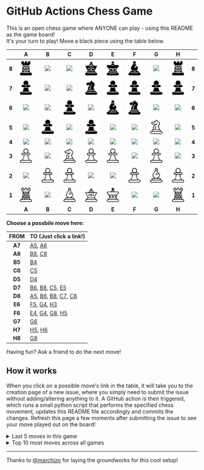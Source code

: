 # GitHub Actions Chess Game

This is an open chess game where ANYONE can play - using this README as the game board!  
It's your turn to play! Move a <!-- BEGIN TURN -->black<!-- END TURN --> piece using the table below.

<!-- BEGIN CHESS BOARD -->
|   | A | B | C | D | E | F | G | H |   |
|---|:-:|:-:|:-:|:-:|:-:|:-:|:-:|:-:|:-:|
| **8** | <img src="img/black/rook.png" width=50px> | <img src="img/blank.png" width=50px> | <img src="img/blank.png" width=50px> | <img src="img/black/queen.png" width=50px> | <img src="img/black/king.png" width=50px> | <img src="img/black/bishop.png" width=50px> | <img src="img/blank.png" width=50px> | <img src="img/black/rook.png" width=50px> | **8** |
| **7** | <img src="img/black/pawn.png" width=50px> | <img src="img/blank.png" width=50px> | <img src="img/blank.png" width=50px> | <img src="img/black/knight.png" width=50px> | <img src="img/black/pawn.png" width=50px> | <img src="img/black/pawn.png" width=50px> | <img src="img/black/pawn.png" width=50px> | <img src="img/black/pawn.png" width=50px> | **7** |
| **6** | <img src="img/blank.png" width=50px> | <img src="img/blank.png" width=50px> | <img src="img/black/pawn.png" width=50px> | <img src="img/blank.png" width=50px> | <img src="img/black/bishop.png" width=50px> | <img src="img/black/knight.png" width=50px> | <img src="img/blank.png" width=50px> | <img src="img/blank.png" width=50px> | **6** |
| **5** | <img src="img/blank.png" width=50px> | <img src="img/black/pawn.png" width=50px> | <img src="img/blank.png" width=50px> | <img src="img/black/pawn.png" width=50px> | <img src="img/blank.png" width=50px> | <img src="img/blank.png" width=50px> | <img src="img/white/knight.png" width=50px> | <img src="img/blank.png" width=50px> | **5** |
| **4** | <img src="img/blank.png" width=50px> | <img src="img/blank.png" width=50px> | <img src="img/blank.png" width=50px> | <img src="img/blank.png" width=50px> | <img src="img/blank.png" width=50px> | <img src="img/blank.png" width=50px> | <img src="img/blank.png" width=50px> | <img src="img/blank.png" width=50px> | **4** |
| **3** | <img src="img/white/pawn.png" width=50px> | <img src="img/blank.png" width=50px> | <img src="img/white/knight.png" width=50px> | <img src="img/white/pawn.png" width=50px> | <img src="img/white/pawn.png" width=50px> | <img src="img/blank.png" width=50px> | <img src="img/white/pawn.png" width=50px> | <img src="img/blank.png" width=50px> | **3** |
| **2** | <img src="img/blank.png" width=50px> | <img src="img/white/pawn.png" width=50px> | <img src="img/white/pawn.png" width=50px> | <img src="img/blank.png" width=50px> | <img src="img/blank.png" width=50px> | <img src="img/white/pawn.png" width=50px> | <img src="img/white/bishop.png" width=50px> | <img src="img/white/pawn.png" width=50px> | **2** |
| **1** | <img src="img/white/rook.png" width=50px> | <img src="img/blank.png" width=50px> | <img src="img/white/bishop.png" width=50px> | <img src="img/white/queen.png" width=50px> | <img src="img/white/king.png" width=50px> | <img src="img/blank.png" width=50px> | <img src="img/blank.png" width=50px> | <img src="img/white/rook.png" width=50px> | **1** |
|   | **A** | **B** | **C** | **D** | **E** | **F** | **G** | **H** |   |
<!-- END CHESS BOARD -->

**Choose a possbile move here:**
<!-- BEGIN MOVES LIST -->
|  FROM  | TO (Just click a link!) |
| :----: | :---------------------- |
| **A7** | [A5](https://github.com/legojesus/legojesus/issues/new?body=Please+do+not+change+the+title.+Just+click+%22Submit+new+issue%22.+You+don%27t+need+to+add+or+do+anything+else.&title=Chess%3A+Move+A7+to+A5), [A6](https://github.com/legojesus/legojesus/issues/new?body=Please+do+not+change+the+title.+Just+click+%22Submit+new+issue%22.+You+don%27t+need+to+add+or+do+anything+else.&title=Chess%3A+Move+A7+to+A6) |
| **A8** | [B8](https://github.com/legojesus/legojesus/issues/new?body=Please+do+not+change+the+title.+Just+click+%22Submit+new+issue%22.+You+don%27t+need+to+add+or+do+anything+else.&title=Chess%3A+Move+A8+to+B8), [C8](https://github.com/legojesus/legojesus/issues/new?body=Please+do+not+change+the+title.+Just+click+%22Submit+new+issue%22.+You+don%27t+need+to+add+or+do+anything+else.&title=Chess%3A+Move+A8+to+C8) |
| **B5** | [B4](https://github.com/legojesus/legojesus/issues/new?body=Please+do+not+change+the+title.+Just+click+%22Submit+new+issue%22.+You+don%27t+need+to+add+or+do+anything+else.&title=Chess%3A+Move+B5+to+B4) |
| **C6** | [C5](https://github.com/legojesus/legojesus/issues/new?body=Please+do+not+change+the+title.+Just+click+%22Submit+new+issue%22.+You+don%27t+need+to+add+or+do+anything+else.&title=Chess%3A+Move+C6+to+C5) |
| **D5** | [D4](https://github.com/legojesus/legojesus/issues/new?body=Please+do+not+change+the+title.+Just+click+%22Submit+new+issue%22.+You+don%27t+need+to+add+or+do+anything+else.&title=Chess%3A+Move+D5+to+D4) |
| **D7** | [B6](https://github.com/legojesus/legojesus/issues/new?body=Please+do+not+change+the+title.+Just+click+%22Submit+new+issue%22.+You+don%27t+need+to+add+or+do+anything+else.&title=Chess%3A+Move+D7+to+B6), [B8](https://github.com/legojesus/legojesus/issues/new?body=Please+do+not+change+the+title.+Just+click+%22Submit+new+issue%22.+You+don%27t+need+to+add+or+do+anything+else.&title=Chess%3A+Move+D7+to+B8), [C5](https://github.com/legojesus/legojesus/issues/new?body=Please+do+not+change+the+title.+Just+click+%22Submit+new+issue%22.+You+don%27t+need+to+add+or+do+anything+else.&title=Chess%3A+Move+D7+to+C5), [E5](https://github.com/legojesus/legojesus/issues/new?body=Please+do+not+change+the+title.+Just+click+%22Submit+new+issue%22.+You+don%27t+need+to+add+or+do+anything+else.&title=Chess%3A+Move+D7+to+E5) |
| **D8** | [A5](https://github.com/legojesus/legojesus/issues/new?body=Please+do+not+change+the+title.+Just+click+%22Submit+new+issue%22.+You+don%27t+need+to+add+or+do+anything+else.&title=Chess%3A+Move+D8+to+A5), [B6](https://github.com/legojesus/legojesus/issues/new?body=Please+do+not+change+the+title.+Just+click+%22Submit+new+issue%22.+You+don%27t+need+to+add+or+do+anything+else.&title=Chess%3A+Move+D8+to+B6), [B8](https://github.com/legojesus/legojesus/issues/new?body=Please+do+not+change+the+title.+Just+click+%22Submit+new+issue%22.+You+don%27t+need+to+add+or+do+anything+else.&title=Chess%3A+Move+D8+to+B8), [C7](https://github.com/legojesus/legojesus/issues/new?body=Please+do+not+change+the+title.+Just+click+%22Submit+new+issue%22.+You+don%27t+need+to+add+or+do+anything+else.&title=Chess%3A+Move+D8+to+C7), [C8](https://github.com/legojesus/legojesus/issues/new?body=Please+do+not+change+the+title.+Just+click+%22Submit+new+issue%22.+You+don%27t+need+to+add+or+do+anything+else.&title=Chess%3A+Move+D8+to+C8) |
| **E6** | [F5](https://github.com/legojesus/legojesus/issues/new?body=Please+do+not+change+the+title.+Just+click+%22Submit+new+issue%22.+You+don%27t+need+to+add+or+do+anything+else.&title=Chess%3A+Move+E6+to+F5), [G4](https://github.com/legojesus/legojesus/issues/new?body=Please+do+not+change+the+title.+Just+click+%22Submit+new+issue%22.+You+don%27t+need+to+add+or+do+anything+else.&title=Chess%3A+Move+E6+to+G4), [H3](https://github.com/legojesus/legojesus/issues/new?body=Please+do+not+change+the+title.+Just+click+%22Submit+new+issue%22.+You+don%27t+need+to+add+or+do+anything+else.&title=Chess%3A+Move+E6+to+H3) |
| **F6** | [E4](https://github.com/legojesus/legojesus/issues/new?body=Please+do+not+change+the+title.+Just+click+%22Submit+new+issue%22.+You+don%27t+need+to+add+or+do+anything+else.&title=Chess%3A+Move+F6+to+E4), [G4](https://github.com/legojesus/legojesus/issues/new?body=Please+do+not+change+the+title.+Just+click+%22Submit+new+issue%22.+You+don%27t+need+to+add+or+do+anything+else.&title=Chess%3A+Move+F6+to+G4), [G8](https://github.com/legojesus/legojesus/issues/new?body=Please+do+not+change+the+title.+Just+click+%22Submit+new+issue%22.+You+don%27t+need+to+add+or+do+anything+else.&title=Chess%3A+Move+F6+to+G8), [H5](https://github.com/legojesus/legojesus/issues/new?body=Please+do+not+change+the+title.+Just+click+%22Submit+new+issue%22.+You+don%27t+need+to+add+or+do+anything+else.&title=Chess%3A+Move+F6+to+H5) |
| **G7** | [G6](https://github.com/legojesus/legojesus/issues/new?body=Please+do+not+change+the+title.+Just+click+%22Submit+new+issue%22.+You+don%27t+need+to+add+or+do+anything+else.&title=Chess%3A+Move+G7+to+G6) |
| **H7** | [H5](https://github.com/legojesus/legojesus/issues/new?body=Please+do+not+change+the+title.+Just+click+%22Submit+new+issue%22.+You+don%27t+need+to+add+or+do+anything+else.&title=Chess%3A+Move+H7+to+H5), [H6](https://github.com/legojesus/legojesus/issues/new?body=Please+do+not+change+the+title.+Just+click+%22Submit+new+issue%22.+You+don%27t+need+to+add+or+do+anything+else.&title=Chess%3A+Move+H7+to+H6) |
| **H8** | [G8](https://github.com/legojesus/legojesus/issues/new?body=Please+do+not+change+the+title.+Just+click+%22Submit+new+issue%22.+You+don%27t+need+to+add+or+do+anything+else.&title=Chess%3A+Move+H8+to+G8) |
<!-- END MOVES LIST -->


Having fun? Ask a friend to do the next move!

## How it works

When you click on a possible move's link in the table, it will take you to the creation page of a new issue, where you simply need to submit the issue without adding/altering anything to it. 
A GitHub action is then triggered, which runs a small python script that performs the specified chess movement, updates this README file accordingly and commits the changes.
Refresh this page a few moments after submitting the issue to see your move played out on the board!


<details>
  <summary>Last 5 moves in this game</summary>
<!-- BEGIN LAST MOVES -->

| Move | Author |
| :--: | :----- |
| `F3` to `G5` | [ @legojesus](https://github.com/legojesus) |
| `B8` to `D7` | [ @ledped](https://github.com/ledped) |
| `F1` to `G2` | [ @legojesus](https://github.com/legojesus) |
| `C7` to `C6` | [ @Viktor70](https://github.com/Viktor70) |
| `B1` to `C3` | [ @PublicInfinityLabs](https://github.com/PublicInfinityLabs) |

<!-- END LAST MOVES -->
</details>

<details>
  <summary>Top 10 most moves across all games</summary>
<!-- BEGIN TOP MOVES -->

| Total moves |  User  |
| :---------: | :----- |
| 6 | [@legojesus](https://github.com/legojesus) |
| 2 | [@ledped](https://github.com/ledped) |
| 1 | [@AndreiBrandes](https://github.com/AndreiBrandes) |
| 1 | [@erezbens](https://github.com/erezbens) |
| 1 | [@nirshif](https://github.com/nirshif) |
| 1 | [@batimeunnescafe](https://github.com/batimeunnescafe) |
| 1 | [@sbpo](https://github.com/sbpo) |
| 1 | [@PublicInfinityLabs](https://github.com/PublicInfinityLabs) |
| 1 | [@Viktor70](https://github.com/Viktor70) |

<!-- END TOP MOVES -->
</details>

---

Thanks to [@marchizo](https://github.com/marcizhu/) for laying the groundworks for this cool setup!
